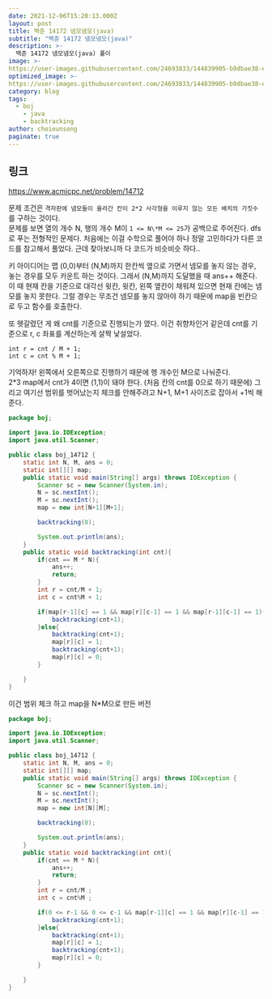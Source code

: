 ```yaml
---
date: 2021-12-06T15:20:13.000Z
layout: post
title: 백준 14172 넴모넴모(java)
subtitle: "백준 14172 넴모넴모(java)"
description: >-
  백준 14172 넴모넴모(java) 풀이
image: >-
https://user-images.githubusercontent.com/24693833/144839905-b9dbae38-ec78-41b0-a142-7f2c03b153d0.png
optimized_image: >-
https://user-images.githubusercontent.com/24693833/144839905-b9dbae38-ec78-41b0-a142-7f2c03b153d0.png
category: blog
tags:
  - boj
    - java
    - backtracking
author: choieunsong
paginate: true
---
```


## 링크

https://www.acmicpc.net/problem/14712

문제 조건은 `격자판에 넴모들이 올라간 칸이 2*2 사각형을 이루지 않는 모든 배치의 가짓수`를 구하는 것이다. <br>
문제를 보면 열의 개수 N, 행의 개수 M이 `1 <= N\*M <= 25`가 공백으로 주어진다. dfs로 푸는 전형적인 문제다.
처음에는 이걸 수학으로 풀어야 하나 정말 고민하다가 다른 코드를 참고해서 풀었다. 근데 찾아보니까 다 코드가 비슷비슷 하다..

키 아이디어는 맵 (0,0)부터 (N,M)까지 한칸씩 옆으로 가면서 넴모를 놓지 않는 경우, 놓는 경우를 모두 카운트 하는 것이다. 그래서 (N,M)까지 도달했을 때 ans++ 해준다.
이 때 현재 칸을 기준으로 대각선 윗칸, 윗칸, 왼쪽 옆칸이 채워져 있으면 현재 칸에는 넴모를 놓지 못한다. 그럴 경우는 무조건 넴모를 놓지 않아야 하기 때문에 map을 빈칸으로 두고 함수를 호출한다.

또 헷갈렸던 게 왜 cnt를 기준으로 진행되는가 였다. 이건 취향차인거 같은데 cnt를 기준으로 r, c 좌표를 계산하는게 살짝 낯설었다.

```
int r = cnt / M + 1;
int c = cnt % M + 1;
```

기억하자! 왼쪽에서 오른쪽으로 진행하기 때문에 행 개수인 M으로 나눠준다. <br>2\*3 map에서 cnt가 4이면 (1,1)이 돼야 한다. (처음 칸의 cnt를 0으로 하기 때문에) 그리고 여기선 범위를 벗어났는지 체크를 안해주려고 N+1, M+1 사이즈로 잡아서 +1씩 해준다.

```java
package boj;

import java.io.IOException;
import java.util.Scanner;

public class boj_14712 {
    static int N, M, ans = 0;
    static int[][] map;
    public static void main(String[] args) throws IOException {
        Scanner sc = new Scanner(System.in);
        N = sc.nextInt();
        M = sc.nextInt();
        map = new int[N+1][M+1];

        backtracking(0);

        System.out.println(ans);
    }
    public static void backtracking(int cnt){
        if(cnt == M * N){
            ans++;
            return;
        }
        int r = cnt/M + 1;
        int c = cnt%M + 1;

        if(map[r-1][c] == 1 && map[r][c-1] == 1 && map[r-1][c-1] == 1){
            backtracking(cnt+1);
        }else{
            backtracking(cnt+1);
            map[r][c] = 1;
            backtracking(cnt+1);
            map[r][c] = 0;
        }

    }
}

```

이건 범위 체크 하고 map을 N\*M으로 만든 버전

```java
package boj;

import java.io.IOException;
import java.util.Scanner;

public class boj_14712 {
    static int N, M, ans = 0;
    static int[][] map;
    public static void main(String[] args) throws IOException {
        Scanner sc = new Scanner(System.in);
        N = sc.nextInt();
        M = sc.nextInt();
        map = new int[N][M];

        backtracking(0);

        System.out.println(ans);
    }
    public static void backtracking(int cnt){
        if(cnt == M * N){
            ans++;
            return;
        }
        int r = cnt/M ;
        int c = cnt%M ;

        if(0 <= r-1 && 0 <= c-1 && map[r-1][c] == 1 && map[r][c-1] == 1 && map[r-1][c-1] == 1){
            backtracking(cnt+1);
        }else{
            backtracking(cnt+1);
            map[r][c] = 1;
            backtracking(cnt+1);
            map[r][c] = 0;
        }

    }
}

```
